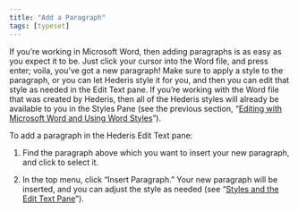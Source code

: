 ```yaml
---
title: "Add a Paragraph"
tags: [typeset]
---
```

 
<html><body><section data-type="chapter" class="hsecchapter" data-hederis-type="hsecchapter" id="add-a-paragraph" data-pi-attrs="id: add-a-paragraph; data-tags: typeset;" role="doc-chapter" data-tags="typeset" data-author-name=" " data-book-title=" " title="Add a Paragraph"><p class="hblkp" data-hederis-type="hblkp" id="pQegKb5Eb">If you&#8217;re working in Microsoft Word, then adding paragraphs is as easy as you expect it to be. Just click your cursor into the Word file, and press enter; voila, you&#8217;ve got a new paragraph! Make sure to apply a style to the paragraph, or you can let Hederis style it for you, and then you can edit that style as needed in the Edit Text pane. If you&#8217;re working with the Word file that was created by Hederis, then all of the Hederis styles will already be available to you in the Styles Pane (see the previous section, &#8220;<a href="{% link _docs/fine-tune-styles.md %}" data-hederis-type="hspana" id="pmLj3NoK5"><span class="Hyperlink" data-hederis-type="hspnspan" id="pGyXSpqQQ">Editing with Microsoft Word and Using Word Styles</span></a>&#8221;).</p><p class="hblkp" data-hederis-type="hblkp" id="piQd9974w">To add a paragraph in the Hederis Edit Text pane:</p><ol class="hwprnumlist" data-hederis-type="hwprnumlist" id="puciUyec8"><li class="hblkoli" data-hederis-type="hblkoli" id="lipYjfFIQu"><p class="hblkoli" data-hederis-type="hblklip" id="plcRwtwMB">Find the paragraph above which you want to insert your new paragraph, and click to select it.</p></li><li class="hblkoli" data-hederis-type="hblkoli" id="liGxC5u0mx"><p class="hblkoli" data-hederis-type="hblklip" id="pqWWJayY8">In the top menu, click &#8220;Insert Paragraph.&#8221; Your new paragraph will be inserted, and you can adjust the style as needed (see &#8220;<a href="{% link _docs/edit-text-mode.md %}" data-hederis-type="hspana" id="pRepZYDcy"><span class="Hyperlink" data-hederis-type="hspnspan" id="pEY22yJPA">Styles and the Edit Text Pane</span></a>&#8221;).</p></li></ol></section></body></html>
